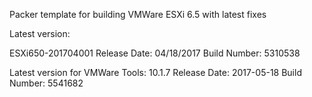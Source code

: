 Packer template for building VMWare ESXi 6.5 with latest fixes

Latest version:

ESXi650-201704001
Release Date: 04/18/2017
Build Number: 5310538

Latest version for VMWare Tools: 10.1.7
Release Date: 2017-05-18
Build Number: 5541682

